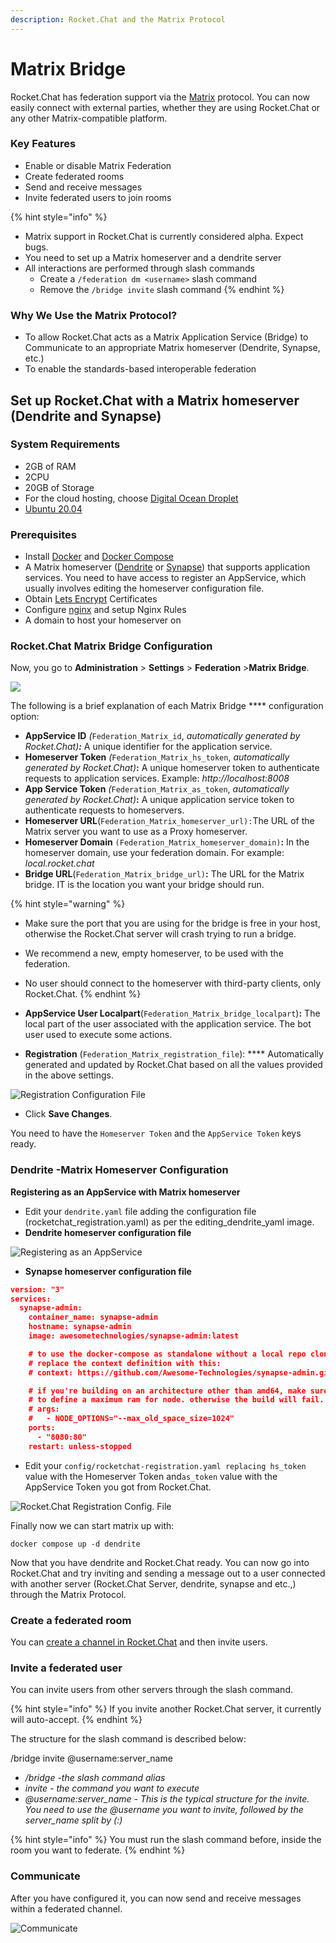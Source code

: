 ```yaml
---
description: Rocket.Chat and the Matrix Protocol
---
```


# Matrix Bridge

Rocket.Chat has federation support via the [Matrix](https://matrix.org/) protocol. You can now easily connect with external parties, whether they are using Rocket.Chat or any other Matrix-compatible platform.

### **Key Features**

* Enable or disable Matrix Federation
* Create federated rooms
* Send and receive messages
* Invite federated users to join rooms

{% hint style="info" %}
* Matrix support in Rocket.Chat is currently considered alpha. Expect bugs.
* You need to set up a Matrix homeserver and a dendrite server
* All interactions are performed through slash commands
  * Create a `/federation dm <username>` slash command
  * Remove the `/bridge invite` slash command
{% endhint %}

### Why We Use the Matrix Protocol? <a href="#how-to-setup-rocketchat-with-a-matrix-homeserver" id="how-to-setup-rocketchat-with-a-matrix-homeserver"></a>

* To allow Rocket.Chat acts as a Matrix Application Service (Bridge) to Communicate to an appropriate Matrix homeserver (Dendrite, Synapse, etc.)
* To enable the standards-based interoperable federation

## Set up Rocket.Chat with a Matrix homeserver (Dendrite and Synapse) <a href="#how-to-setup-rocketchat-with-a-matrix-homeserver" id="how-to-setup-rocketchat-with-a-matrix-homeserver"></a>

### System Requirements

* 2GB of RAM
* 2CPU
* 20GB of Storage
* For the cloud hosting, choose [Digital Ocean Droplet](https://docs.rocket.chat/quick-start/upgrading-rocket.chat#upgrading-rocket.chat-digital-ocean-oneclick-install)
* [Ubuntu 20.04](https://docs.rocket.chat/quick-start/installing-and-updating/other-deployment-methods/manual-installation/debian-based-distros/ubuntu)

### **Prerequisites**

* Install [Docker](https://docs.docker.com/get-docker/) and [Docker Compose](https://docs.docker.com/compose/install/)
* A Matrix homeserver ([Dendrite](https://github.com/matrix-org/dendrite) or [Synapse](https://matrix.org/docs/projects/server/synapse)) that supports application services. You need to have access to register an AppService, which usually involves editing the homeserver configuration file.
* Obtain [Lets Encrypt](https://letsencrypt.org/) Certificates
* Configure [nginx](https://docs.rocket.chat/quick-start/installing-and-updating/rapid-deployment-methods/docker-and-docker-compose/docker-containers#5.-installing-nginx-and-ssl-certificate) and setup Nginx Rules
* A domain to host your homeserver on

### Rocket.Chat Matrix Bridge Configuration

Now, you go to **Administration** > **Settings** > **Federation** >**Matrix Bridge**.

![](<../../../../../.gitbook/assets/Matrixbridgenew (1).png>)

The following is a brief explanation of each Matrix Bridge **** configuration option:

* **AppService ID** _(_`Federation_Matrix_id`, _automatically generated by Rocket.Chat)**:**_ A unique identifier for the application service.&#x20;
* **Homeserver Token** _(_`Federation_Matrix_hs_token`, _automatically generated by Rocket.Chat)_**:** A unique homeserver token to authenticate requests to application services. Example: _http://localhost:8008_
* **App Service Token** _(_`Federation_Matrix_as_token`, _automatically generated by Rocket.Chat)_**:** A unique application service token to authenticate requests to homeservers.&#x20;
* **Homeserver URL**(`Federation_Matrix_homeserver_url):`The URL of the Matrix server you want to use as a Proxy homeserver.
* **Homeserver Domain** `(Federation_Matrix_homeserver_domain)`**:** In the homeserver domain, use your federation domain. For example: _local.rocket.chat_
* **Bridge URL**(`Federation_Matrix_bridge_url)`**:** The URL for the Matrix bridge.  IT is the location you want your bridge should run.

{% hint style="warning" %}
* Make sure the port that you are using for the bridge is free in your host, otherwise the Rocket.Chat server will crash trying to run a bridge.
* We recommend a new, empty homeserver, to be used with the federation.
* No user should connect to the homeserver with third-party clients, only Rocket.Chat.
{% endhint %}

* **AppService User Localpart**(`Federation_Matrix_bridge_localpart`)**:** The local part of the user associated with the application service. The bot user used to execute some actions.
* **Registration** (`Federation_Matrix_registration_file`): **** Automatically generated and updated by Rocket.Chat based on all the values provided in the above settings.

![Registration Configuration File](../../../../../.gitbook/assets/registration\_file.png)

* Click **Save Changes**.&#x20;

You need to have the `Homeserver Token` and the `AppService Token` keys ready.

### **D**endrite -**Matrix Homeserver Configuration**&#x20;

**Registering as an AppService with Matrix homeserver**&#x20;

* Edit your `dendrite.yaml` file adding the configuration file (rocketchat\_registration.yaml) as per the editing\_dendrite\_yaml image.
* **Dendrite homeserver configuration file**

![Registering as an AppService](../../../../../.gitbook/assets/editing\_dendrite\_yaml.png)

* **Synapse homeserver configuration file**

```json
version: "3"
services:
  synapse-admin:
    container_name: synapse-admin
    hostname: synapse-admin
    image: awesometechnologies/synapse-admin:latest

    # to use the docker-compose as standalone without a local repo clone,
    # replace the context definition with this:
    # context: https://github.com/Awesome-Technologies/synapse-admin.git

    # if you're building on an architecture other than amd64, make sure
    # to define a maximum ram for node. otherwise the build will fail.
    # args:
    #   - NODE_OPTIONS="--max_old_space_size=1024"
    ports:
      - "8080:80"
    restart: unless-stopped
```

* Edit your `config/rocketchat-registration.yaml replacing hs_token` value with the Homeserver Token and`as_token` value with the AppService Token you got from Rocket.Chat.

![Rocket.Chat Registration Config. File](<../../../../../.gitbook/assets/editing\_rocketchat\_registration\_yaml (1).png>)

Finally now we can start matrix up with:

```
docker compose up -d dendrite

```

Now that you have dendrite and Rocket.Chat ready. You can now go into Rocket.Chat and try inviting and sending a message out to a user connected with another server (Rocket.Chat Server, dendrite, synapse and etc.,) through the Matrix Protocol.

### Create a federated room

You can [create a channel in Rocket.Chat](https://docs.rocket.chat/guides/user-guides/rooms/channels/create-a-new-channel) and then invite users.

### Invite a federated user

You can invite users from other servers through the slash command.&#x20;

{% hint style="info" %}
If you invite another Rocket.Chat server, it currently will auto-accept.
{% endhint %}

The structure for the slash command is described below:

/bridge invite @username:server\_name

* _/bridge -the slash command alias_
* _invite - the command you want to execute_
* _@username:server\_name - This is the typical structure for the invite. You need to use the @username you want to invite, followed by the server\_name split by (:)_

{% hint style="info" %}
You must run the slash command before, inside the room you want to federate.
{% endhint %}

### Communicate&#x20;

After you have configured it, you can now send and receive messages within a federated channel.&#x20;

![Communicate](<../../../../../.gitbook/assets/Comunication (1).png>)
